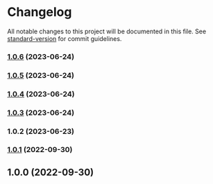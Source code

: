 # Changelog

All notable changes to this project will be documented in this file. See [standard-version](https://github.com/conventional-changelog/standard-version) for commit guidelines.

### [1.0.6](https://github.com/atornatore/react-horizontal-datepicker/compare/v1.0.5...v1.0.6) (2023-06-24)

### [1.0.5](https://github.com/atornatore/react-horizontal-datepicker/compare/v1.0.4...v1.0.5) (2023-06-24)

### [1.0.4](https://github.com/atornatore/react-horizontal-datepicker/compare/v1.0.3...v1.0.4) (2023-06-24)

### [1.0.3](https://github.com/atornatore/react-horizontal-datepicker/compare/v1.0.2...v1.0.3) (2023-06-24)

### 1.0.2 (2023-06-23)

### [1.0.1](https://github.com/meinefinsternis/react-horizontal-datepicker/compare/v1.0.0...v1.0.1) (2022-09-30)

## 1.0.0 (2022-09-30)
